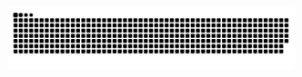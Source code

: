 ![](https://raw.githubusercontent.com/zengjielin/zengjielin/output/github-contribution-grid-snake-dark.svg)


